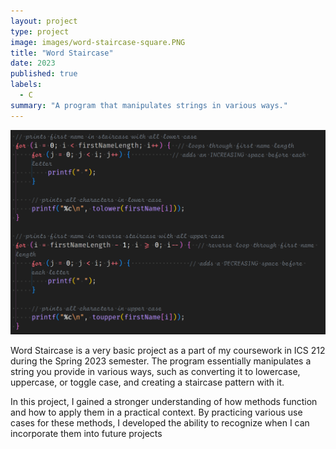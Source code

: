 ```yaml
---
layout: project
type: project
image: images/word-staircase-square.PNG
title: "Word Staircase"
date: 2023
published: true
labels:
  - C
summary: "A program that manipulates strings in various ways."
---
```


<img class="img-fluid" src="../images/staircase-code.PNG">

Word Staircase is a very basic project as a part of my coursework in ICS 212 during the Spring 2023 semester. The program essentially manipulates a string you provide in various ways, such as converting it to lowercase, uppercase, or toggle case, and creating a staircase pattern with it.

In this project, I gained a stronger understanding of how methods function and how to apply them in a practical context. By practicing various use cases for these methods, I developed the ability to recognize when I can incorporate them into future projects
